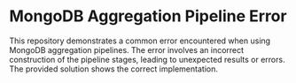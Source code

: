 # MongoDB Aggregation Pipeline Error

This repository demonstrates a common error encountered when using MongoDB aggregation pipelines. The error involves an incorrect construction of the pipeline stages, leading to unexpected results or errors. The provided solution shows the correct implementation.